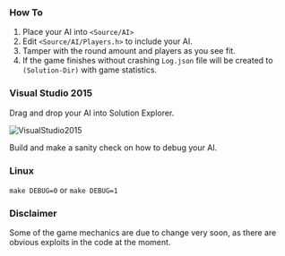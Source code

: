 ### How To
1. Place your AI into `<Source/AI>`
2. Edit `<Source/AI/Players.h>` to include your AI.
3. Tamper with the round amount and players as you see fit.
4. If the game finishes without crashing `Log.json` file will be created to `(Solution-Dir)` with game statistics.

### Visual Studio 2015
Drag and drop your AI into Solution Explorer.

![VisualStudio2015](http://i.imgur.com/RnMKJPX.jpg)

Build and make a sanity check on how to debug your AI.

### Linux
`make DEBUG=0` or `make DEBUG=1`

### Disclaimer
Some of the game mechanics are due to change very soon, as there are obvious exploits in the code at the moment.

